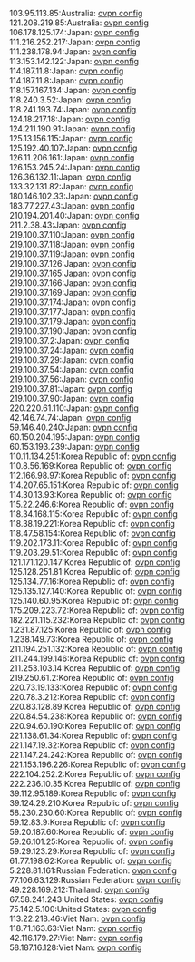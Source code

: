 103.95.113.85:Australia: [ovpn config](vpn/103_95_113_85.ovpn)  
121.208.219.85:Australia: [ovpn config](vpn/121_208_219_85.ovpn)  
106.178.125.174:Japan: [ovpn config](vpn/106_178_125_174.ovpn)  
111.216.252.217:Japan: [ovpn config](vpn/111_216_252_217.ovpn)  
111.238.178.94:Japan: [ovpn config](vpn/111_238_178_94.ovpn)  
113.153.142.122:Japan: [ovpn config](vpn/113_153_142_122.ovpn)  
114.187.11.8:Japan: [ovpn config](vpn/114_187_11_8.ovpn)  
114.187.11.8:Japan: [ovpn config](vpn/114_187_11_8.ovpn)  
118.157.167.134:Japan: [ovpn config](vpn/118_157_167_134.ovpn)  
118.240.3.52:Japan: [ovpn config](vpn/118_240_3_52.ovpn)  
118.241.193.74:Japan: [ovpn config](vpn/118_241_193_74.ovpn)  
124.18.217.18:Japan: [ovpn config](vpn/124_18_217_18.ovpn)  
124.211.190.91:Japan: [ovpn config](vpn/124_211_190_91.ovpn)  
125.13.156.115:Japan: [ovpn config](vpn/125_13_156_115.ovpn)  
125.192.40.107:Japan: [ovpn config](vpn/125_192_40_107.ovpn)  
126.11.206.161:Japan: [ovpn config](vpn/126_11_206_161.ovpn)  
126.153.245.24:Japan: [ovpn config](vpn/126_153_245_24.ovpn)  
126.36.132.11:Japan: [ovpn config](vpn/126_36_132_11.ovpn)  
133.32.131.82:Japan: [ovpn config](vpn/133_32_131_82.ovpn)  
180.146.102.33:Japan: [ovpn config](vpn/180_146_102_33.ovpn)  
183.77.227.43:Japan: [ovpn config](vpn/183_77_227_43.ovpn)  
210.194.201.40:Japan: [ovpn config](vpn/210_194_201_40.ovpn)  
211.2.38.43:Japan: [ovpn config](vpn/211_2_38_43.ovpn)  
219.100.37.110:Japan: [ovpn config](vpn/219_100_37_110.ovpn)  
219.100.37.118:Japan: [ovpn config](vpn/219_100_37_118.ovpn)  
219.100.37.119:Japan: [ovpn config](vpn/219_100_37_119.ovpn)  
219.100.37.126:Japan: [ovpn config](vpn/219_100_37_126.ovpn)  
219.100.37.165:Japan: [ovpn config](vpn/219_100_37_165.ovpn)  
219.100.37.166:Japan: [ovpn config](vpn/219_100_37_166.ovpn)  
219.100.37.169:Japan: [ovpn config](vpn/219_100_37_169.ovpn)  
219.100.37.174:Japan: [ovpn config](vpn/219_100_37_174.ovpn)  
219.100.37.177:Japan: [ovpn config](vpn/219_100_37_177.ovpn)  
219.100.37.179:Japan: [ovpn config](vpn/219_100_37_179.ovpn)  
219.100.37.190:Japan: [ovpn config](vpn/219_100_37_190.ovpn)  
219.100.37.2:Japan: [ovpn config](vpn/219_100_37_2.ovpn)  
219.100.37.24:Japan: [ovpn config](vpn/219_100_37_24.ovpn)  
219.100.37.29:Japan: [ovpn config](vpn/219_100_37_29.ovpn)  
219.100.37.54:Japan: [ovpn config](vpn/219_100_37_54.ovpn)  
219.100.37.56:Japan: [ovpn config](vpn/219_100_37_56.ovpn)  
219.100.37.81:Japan: [ovpn config](vpn/219_100_37_81.ovpn)  
219.100.37.90:Japan: [ovpn config](vpn/219_100_37_90.ovpn)  
220.220.61.110:Japan: [ovpn config](vpn/220_220_61_110.ovpn)  
42.146.74.74:Japan: [ovpn config](vpn/42_146_74_74.ovpn)  
59.146.40.240:Japan: [ovpn config](vpn/59_146_40_240.ovpn)  
60.150.204.195:Japan: [ovpn config](vpn/60_150_204_195.ovpn)  
60.153.193.239:Japan: [ovpn config](vpn/60_153_193_239.ovpn)  
110.11.134.251:Korea Republic of: [ovpn config](vpn/110_11_134_251.ovpn)  
110.8.56.169:Korea Republic of: [ovpn config](vpn/110_8_56_169.ovpn)  
112.166.98.97:Korea Republic of: [ovpn config](vpn/112_166_98_97.ovpn)  
114.207.65.151:Korea Republic of: [ovpn config](vpn/114_207_65_151.ovpn)  
114.30.13.93:Korea Republic of: [ovpn config](vpn/114_30_13_93.ovpn)  
115.22.246.6:Korea Republic of: [ovpn config](vpn/115_22_246_6.ovpn)  
118.34.168.115:Korea Republic of: [ovpn config](vpn/118_34_168_115.ovpn)  
118.38.19.221:Korea Republic of: [ovpn config](vpn/118_38_19_221.ovpn)  
118.47.58.154:Korea Republic of: [ovpn config](vpn/118_47_58_154.ovpn)  
119.202.173.11:Korea Republic of: [ovpn config](vpn/119_202_173_11.ovpn)  
119.203.29.51:Korea Republic of: [ovpn config](vpn/119_203_29_51.ovpn)  
121.171.120.147:Korea Republic of: [ovpn config](vpn/121_171_120_147.ovpn)  
125.128.251.81:Korea Republic of: [ovpn config](vpn/125_128_251_81.ovpn)  
125.134.77.16:Korea Republic of: [ovpn config](vpn/125_134_77_16.ovpn)  
125.135.127.140:Korea Republic of: [ovpn config](vpn/125_135_127_140.ovpn)  
125.140.60.95:Korea Republic of: [ovpn config](vpn/125_140_60_95.ovpn)  
175.209.223.72:Korea Republic of: [ovpn config](vpn/175_209_223_72.ovpn)  
182.221.115.232:Korea Republic of: [ovpn config](vpn/182_221_115_232.ovpn)  
1.231.87.125:Korea Republic of: [ovpn config](vpn/1_231_87_125.ovpn)  
1.238.149.73:Korea Republic of: [ovpn config](vpn/1_238_149_73.ovpn)  
211.194.251.132:Korea Republic of: [ovpn config](vpn/211_194_251_132.ovpn)  
211.244.199.146:Korea Republic of: [ovpn config](vpn/211_244_199_146.ovpn)  
211.253.103.14:Korea Republic of: [ovpn config](vpn/211_253_103_14.ovpn)  
219.250.61.2:Korea Republic of: [ovpn config](vpn/219_250_61_2.ovpn)  
220.73.19.133:Korea Republic of: [ovpn config](vpn/220_73_19_133.ovpn)  
220.78.3.212:Korea Republic of: [ovpn config](vpn/220_78_3_212.ovpn)  
220.83.128.89:Korea Republic of: [ovpn config](vpn/220_83_128_89.ovpn)  
220.84.54.238:Korea Republic of: [ovpn config](vpn/220_84_54_238.ovpn)  
220.94.60.190:Korea Republic of: [ovpn config](vpn/220_94_60_190.ovpn)  
221.138.61.34:Korea Republic of: [ovpn config](vpn/221_138_61_34.ovpn)  
221.147.19.32:Korea Republic of: [ovpn config](vpn/221_147_19_32.ovpn)  
221.147.24.242:Korea Republic of: [ovpn config](vpn/221_147_24_242.ovpn)  
221.153.196.226:Korea Republic of: [ovpn config](vpn/221_153_196_226.ovpn)  
222.104.252.2:Korea Republic of: [ovpn config](vpn/222_104_252_2.ovpn)  
222.236.10.35:Korea Republic of: [ovpn config](vpn/222_236_10_35.ovpn)  
39.112.95.189:Korea Republic of: [ovpn config](vpn/39_112_95_189.ovpn)  
39.124.29.210:Korea Republic of: [ovpn config](vpn/39_124_29_210.ovpn)  
58.230.230.60:Korea Republic of: [ovpn config](vpn/58_230_230_60.ovpn)  
59.12.83.9:Korea Republic of: [ovpn config](vpn/59_12_83_9.ovpn)  
59.20.187.60:Korea Republic of: [ovpn config](vpn/59_20_187_60.ovpn)  
59.26.101.25:Korea Republic of: [ovpn config](vpn/59_26_101_25.ovpn)  
59.29.123.29:Korea Republic of: [ovpn config](vpn/59_29_123_29.ovpn)  
61.77.198.62:Korea Republic of: [ovpn config](vpn/61_77_198_62.ovpn)  
5.228.81.161:Russian Federation: [ovpn config](vpn/5_228_81_161.ovpn)  
77.106.63.129:Russian Federation: [ovpn config](vpn/77_106_63_129.ovpn)  
49.228.169.212:Thailand: [ovpn config](vpn/49_228_169_212.ovpn)  
67.58.241.243:United States: [ovpn config](vpn/67_58_241_243.ovpn)  
75.142.5.100:United States: [ovpn config](vpn/75_142_5_100.ovpn)  
113.22.218.46:Viet Nam: [ovpn config](vpn/113_22_218_46.ovpn)  
118.71.163.63:Viet Nam: [ovpn config](vpn/118_71_163_63.ovpn)  
42.116.179.27:Viet Nam: [ovpn config](vpn/42_116_179_27.ovpn)  
58.187.16.128:Viet Nam: [ovpn config](vpn/58_187_16_128.ovpn)  
